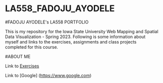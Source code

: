 # LA558_FADOJU_AYODELE

#FADOJU AYODELE's LA558 PORTFOLIO

This is my repository for the Iowa State University Web Mapping and Spatial Data Visualization - Spring 2023. 
Following is some information about myself and links to the exercises, assignments and class projects completed for this course.

#ABOUT ME

Link to [Exercises](Exercises/Ex2b_Map.jpg)

Link to [Google] (https://www.google.com)
